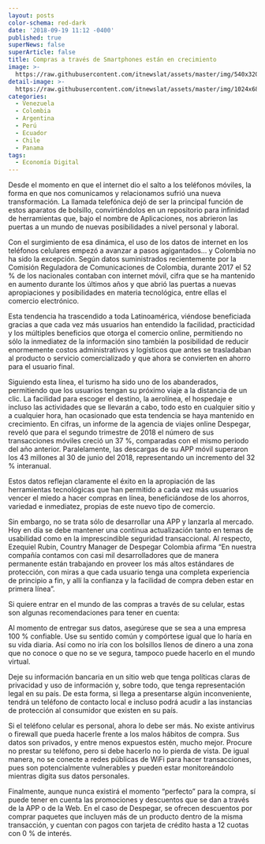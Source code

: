 ```yaml
---
layout: posts
color-schema: red-dark
date: '2018-09-19 11:12 -0400'
published: true
superNews: false
superArticle: false
title: Compras a través de Smartphones están en crecimiento
image: >-
  https://raw.githubusercontent.com/itnewslat/assets/master/img/540x320/Comprando-online-p.jpg
detail-image: >-
  https://raw.githubusercontent.com/itnewslat/assets/master/img/1024x680/Comprando-online-g.jpg
categories:
  - Venezuela
  - Colombia
  - Argentina
  - Perú
  - Ecuador
  - Chile
  - Panama
tags:
  - Economía Digital
---
```

Desde el momento en que el internet dio el salto a los teléfonos móviles, la forma en que nos comunicamos y relacionamos sufrió una nueva transformación. La llamada telefónica dejó de ser la principal función de estos aparatos de bolsillo, convirtiéndolos en un repositorio para infinidad de herramientas que, bajo el nombre de Aplicaciones, nos abrieron las puertas a un mundo de nuevas posibilidades a nivel personal y laboral.

Con el surgimiento de esa dinámica, el uso de los datos de internet en los teléfonos celulares empezó a avanzar a pasos agigantados… y Colombia no ha sido la excepción. Según datos suministrados recientemente por la Comisión Reguladora de Comunicaciones de Colombia, durante 2017 el 52 % de los nacionales contaban con internet móvil, cifra que se ha mantenido en aumento durante los últimos años y que abrió las puertas a nuevas apropiaciones y posibilidades en materia tecnológica, entre ellas el comercio electrónico.

Esta tendencia ha trascendido a toda Latinoamérica, viéndose beneficiada gracias a que cada vez más usuarios han entendido la facilidad, practicidad y los múltiples beneficios que otorga el comercio online, permitiendo no sólo la inmediatez de la información sino también la posibilidad de reducir enormemente costos administrativos y logísticos que antes se trasladaban al producto o servicio comercializado y que ahora se convierten en ahorro para el usuario final.

Siguiendo esta línea, el turismo ha sido uno de los abanderados, permitiendo que los usuarios tengan su próximo viaje a la distancia de un clic. La facilidad para escoger el destino, la aerolínea, el hospedaje e incluso las actividades que se llevarán a cabo, todo esto en cualquier sitio y a cualquier hora, han ocasionado que esta tendencia se haya mantenido en crecimiento. En cifras, un informe de la agencia de viajes online Despegar, reveló que para el segundo trimestre de 2018 el número de sus transacciones móviles creció un 37 %, comparadas con el mismo periodo del año anterior. Paralelamente, las descargas de su APP móvil superaron los 43 millones al 30 de junio del 2018, representando un incremento del 32 % interanual.

Estos datos reflejan claramente el éxito en la apropiación de las herramientas tecnológicas que han permitido a cada vez más usuarios vencer el miedo a hacer compras en línea, beneficiándose de los ahorros, variedad e inmediatez, propias de este nuevo tipo de comercio. 

Sin embargo, no se trata sólo de desarrollar una APP y lanzarla al mercado. Hoy en día se debe mantener una continua actualización tanto en temas de usabilidad como en la imprescindible seguridad transaccional. Al respecto, Ezequiel Rubin, Country Manager de Despegar Colombia afirma “En nuestra compañía contamos con casi mil desarrolladores que de manera permanente están trabajando en proveer los más altos estándares de protección, con miras a que cada usuario tenga una completa experiencia de principio a fin, y allí la confianza y la facilidad de compra deben estar en primera línea”.

Si quiere entrar en el mundo de las compras a través de su celular, estas son algunas recomendaciones para tener en cuenta:

Al momento de entregar sus datos, asegúrese que se sea a una empresa 100 % confiable. Use su sentido común y compórtese igual que lo haría en su vida diaria. Así como no iría con los bolsillos llenos de dinero a una zona que no conoce o que no se ve segura, tampoco puede hacerlo en el mundo virtual. 

Deje su información bancaria en un sitio web que tenga políticas claras de privacidad y uso de información y, sobre todo, que tenga representación legal en su país. De esta forma, si llega a presentarse algún inconveniente, tendrá un teléfono de contacto local e incluso podrá acudir a las instancias de protección al consumidor que existen en su país. 

Si el teléfono celular es personal, ahora lo debe ser más. No existe antivirus o firewall que pueda hacerle frente a los malos hábitos de compra. Sus datos son privados, y entre menos expuestos estén, mucho mejor. Procure no prestar su teléfono, pero si debe hacerlo no lo pierda de vista. De igual manera, no se conecte a redes públicas de WiFi para hacer transacciones, pues son potencialmente vulnerables y pueden estar monitoreándolo mientras digita sus datos personales.

Finalmente, aunque nunca existirá el momento “perfecto” para la compra, sí puede tener en cuenta las promociones y descuentos que se dan a través de la APP o de la Web. En el caso de Despegar, se ofrecen descuentos por comprar paquetes que incluyen más de un producto dentro de la misma transacción, y cuentan con pagos con tarjeta de crédito hasta a 12 cuotas con 0 % de interés.